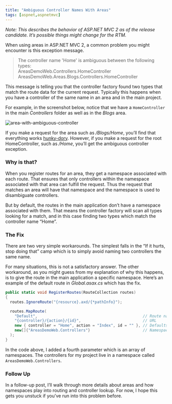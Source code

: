 ```yaml
---
title: "Ambiguous Controller Names With Areas"
tags: [aspnet,aspnetmvc]
---
```

*Note: This describes the behavior of ASP.NET MVC 2 as of the release
candidate. It’s possible things might change for the RTM.*

When using areas in ASP.NET MVC 2, a common problem you might encounter
is this exception message.

> The controller name 'Home' is ambiguous between the following types: \
>  AreasDemoWeb.Controllers.HomeController \
>  AreasDemoWeb.Areas.Blogs.Controllers.HomeController

This message is telling you that the controller factory found two types
that match the route data for the current request. Typically this
happens when you have a controller of the same name in an area and in
the main project.

For example, in the screenshot below, notice that we have a
`HomeController` in the main *Controllers* folder as well as in the
*Blogs* area.

![area-with-ambiguous-controller](http://haacked.com/images/haacked_com/WindowsLiveWriter/AmbiguousControllerNames_8573/area-with-ambiguous-controller_3.png "area-with-ambiguous-controller")

If you make a request for the area such as */Blogs/Home*, you’ll find
that everything works
[hunky-dory](http://www.merriam-webster.com/dictionary/hunky-dory "Definition of 'hunky-dory' from Merriam-Webster").
However, if you make a request for the root HomeController, such as
*/Home*, you’ll get the ambiguous controller exception.

### Why is that?

When you register routes for an area, they get a namespace associated
with each route. That ensures that only controllers within the namespace
associated with that area can fulfill the request. Thus the request that
matches an area will have that namespace and the namespace is used to
disambiguate controllers.

But by default, the routes in the main application don’t have a
namespace associated with them. That means the controller factory will
scan all types looking for a match, and in this case finding two types
which match the controller name “Home”.

### The Fix

There are two very simple workarounds. The simplest falls in the “If it
hurts, stop doing that” camp which is to simply avoid naming two
controllers the same name.

For many situations, this is not a satisfactory answer. The other
workaround, as you might guess from my explanation of why this happens,
is to give the route in the main application a specific namespace.
Here’s an example of the default route in *Global.asax.cs* which has the
fix.

```csharp
public static void RegisterRoutes(RouteCollection routes)
{
  routes.IgnoreRoute("{resource}.axd/{*pathInfo}");

  routes.MapRoute(
    "Default",                                              // Route name
    "{controller}/{action}/{id}",                           // URL
    new { controller = "Home", action = "Index", id = "" }, // Defaults
    new[]{"AreasDemoWeb.Controllers"}                       // Namespaces
  );
}
```

In the code above, I added a fourth parameter which is an array of
namespaces. The controllers for my project live in a namespace called
`AreasDemoWeb.Controllers`.

### Follow Up

In a follow-up post, I’ll walk through more details about areas and how
namespaces play into routing and controller lookup. For now, I hope this
gets you unstuck if you’ve run into this problem before.